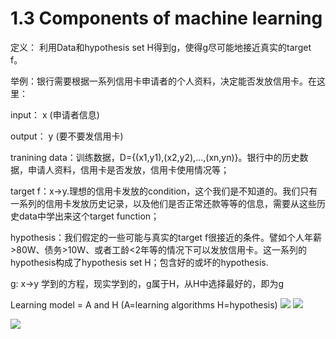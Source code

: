 # 1.3 Components of machine learning 
定义： 利用Data和hypothesis set H得到g，使得g尽可能地接近真实的target f。 

举例：银行需要根据一系列信用卡申请者的个人资料，决定能否发放信用卡。在这里：

input： x (申请者信息)

output： y (要不要发信用卡)

tranining data：训练数据，D={(x1,y1),(x2,y2),...,(xn,yn)}。银行中的历史数据，申请人资料，信用卡是否发放，信用卡使用情况等；

target f：x->y.理想的信用卡发放的condition，这个我们是不知道的。我们只有一系列的信用卡发放历史记录，以及他们是否正常还款等等的信息，需要从这些历史data中学出来这个target function；

hypothesis：我们假定的一些可能与真实的target f很接近的条件。譬如个人年薪>80W、债务>10W、或者工龄<2年等的情况下可以发放信用卡。这一系列的hypothesis构成了hypothesis set H；包含好的或坏的hypothesis.

g: x->y  学到的方程，现实学到的，g属于H，从H中选择最好的，即为g

Learning model = A and H (A=learning algorithms H=hypothesis)
![](assets/图4.PNG)
![](assets/图5.PNG)

![](assets/图43.PNG)